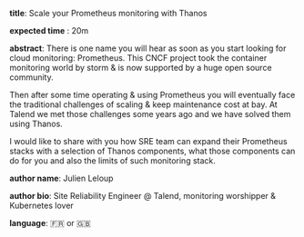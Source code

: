 __title__: Scale your Prometheus monitoring with Thanos

__expected time__ : 20m

__abstract__: There is one name you will hear as soon as you start looking for cloud monitoring: Prometheus. This CNCF project took the container monitoring world by storm & is now supported by a huge open source community.

Then after some time operating & using Prometheus you will eventually face the traditional challenges of scaling & keep maintenance cost at bay.
At Talend we met those challenges some years ago and we have solved them using Thanos.

I would like to share with you how SRE team can expand their Prometheus stacks with a selection of Thanos components, what those components can do for you and also the limits of such monitoring stack.

__author name__: Julien Leloup

__author bio__: Site Reliability Engineer @ Talend, monitoring worshipper & Kubernetes lover

__language__: :fr: or :uk: